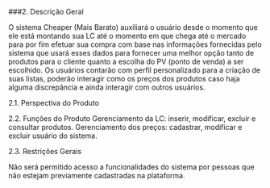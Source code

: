 ###2. Descrição Geral

O sistema Cheaper (Mais Barato) auxiliará o usuário desde o momento que ele está montando sua LC até o momento em que chega até o mercado para por fim efetuar sua compra com base nas informações fornecidas pelo sistema que usará esses dados para fornecer uma melhor opção tanto de produtos para o cliente quanto a escolha do PV (ponto de venda) a ser escolhido. Os usuários contarão com perfil personalizado para a criação de suas listas, poderão interagir como os preços dos produtos caso haja alguma discrepância e ainda interagir com outros usuários. 

2.1. Perspectiva do Produto

2.2. Funções do Produto
Gerenciamento da LC: inserir, modificar, excluir e consultar produtos.
Gerenciamento dos preços: cadastrar, modificar e excluir usuário do sistema.

2.3. Restrições Gerais

Não será permitido acesso a funcionalidades do sistema por pessoas que não estejam previamente cadastradas na plataforma.